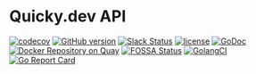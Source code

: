 # Quicky.dev API

[![codecov](https://codecov.io/gh/go-swagger/go-swagger/branch/master/graph/badge.svg)](https://codecov.io/gh/go-swagger/go-swagger) [![GitHub version](https://badge.fury.io/gh/go-swagger%2Fgo-swagger.svg)](https://badge.fury.io/gh/go-swagger%2Fgo-swagger)
[![Slack Status](https://slackin.goswagger.io/badge.svg)](https://slackin.goswagger.io)
[![license](http://img.shields.io/badge/license-Apache%20v2-orange.svg)](https://raw.githubusercontent.com/swagger-api/swagger-spec/master/LICENSE)
[![GoDoc](https://godoc.org/github.com/go-swagger/go-swagger?status.svg)](http://godoc.org/github.com/go-swagger/go-swagger)
[![Docker Repository on Quay](https://quay.io/repository/goswagger/swagger/status "Docker Repository on Quay")](https://quay.io/repository/goswagger/swagger)
[![FOSSA Status](https://app.fossa.io/api/projects/git%2Bgithub.com%2Fgo-swagger%2Fgo-swagger.svg?type=shield)](https://app.fossa.io/projects/git%2Bgithub.com%2Fgo-swagger%2Fgo-swagger?ref=badge_shield)
[![GolangCI](https://golangci.com/badges/github.com/go-swagger/go-swagger.svg)](https://golangci.com)
[![Go Report Card](https://goreportcard.com/badge/github.com/go-swagger/go-swagger)](https://goreportcard.com/report/github.com/go-swagger/go-swagger)
